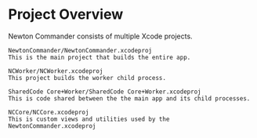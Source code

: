 # Project Overview

Newton Commander consists of multiple Xcode projects.

    NewtonCommander/NewtonCommander.xcodeproj
	This is the main project that builds the entire app.
	
	NCWorker/NCWorker.xcodeproj
	This project builds the worker child process.
	
	SharedCode Core+Worker/SharedCode Core+Worker.xcodeproj
	This is code shared between the the main app and its child processes.
	
	NCCore/NCCore.xcodeproj
	This is custom views and utilities used by the NewtonCommander.xcodeproj	

